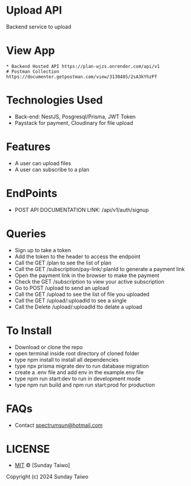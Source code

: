 # Upload API 
Backend service to upload

# View App
    * Backend Hosted API https://plan-wjzs.onrender.com/api/v1
    # Postman Collection https://documenter.getpostman.com/view/3130485/2sA3kYhzPf

# Technologies Used
   * Back-end: NestJS, Posgresql/Prisma, JWT Token
   * Paystack for payment, Cloudinary for file upload

# Features
   * A user can upload files
   * A user can subscribe to a plan

# EndPoints
  * POST API DOCUMENTATION LINK: /api/v1/auth/signup

# Queries
  * Sign up to take a token
  * Add the token to the header to access the endpoint
  * Call the GET /plan to see the list of plan
  * Call the GET /subscription/pay-link/:planId to generate a payment link
  * Open the payment link in the browser to make the payment
  * Check the GET /subscription to view your active subscription
  * Go to POST /upload to send an upload
  * Call the GET /upload to see the list of file you uploaded
  * Call the GET /upload/:uploadId to see a single
  * Call the Delete /upload/:uploadId tto delate a upload


# To Install
  * Download or clone the repo
  * open terminal inside root directory of cloned folder
  * type npm install to install all dependencies
  * type npx prisma migrate dev to run database migration 
  * create a .env file and add env in the example.env file
  * type npm run start:dev to run in development mode
  * type npm run build and npm run start:prod for production 


# FAQs
* Contact spectrumsun@hotmail.com

# LICENSE
* [MIT](./LICENSE) © [Sunday Taiwo]

Copyright (c) 2024 Sunday Taiwo